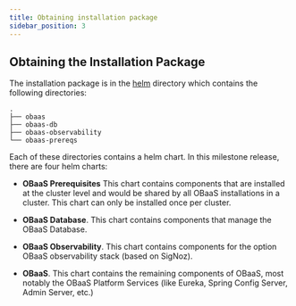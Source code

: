 ```yaml
---
title: Obtaining installation package
sidebar_position: 3
---
```

## Obtaining the Installation Package

The installation package is in the [helm](http://tbd) directory which  contains the following directories:

```text
.
├── obaas
├── obaas-db
├── obaas-observability
└── obaas-prereqs
```

Each of these directories contains a helm chart. In this milestone release, there are four helm charts:

- **OBaaS Prerequisites** This chart contains components that are installed at the cluster level and would be shared by all OBaaS installations in a cluster. This chart can only be installed once per cluster.

- **OBaaS Database**. This chart contains components that manage the OBaaS Database.

- **OBaaS Observability**. This chart contains components for the option OBaaS observability stack (based on SigNoz).

- **OBaaS**. This chart contains the remaining components of OBaaS, most notably the OBaaS Platform Services (like Eureka, Spring Config Server, Admin Server, etc.)
